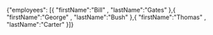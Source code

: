 {"employees": [{ "firstName":"Bill" , "lastName":"Gates" },{ "firstName":"George" , "lastName":"Bush" },{ "firstName":"Thomas" , "lastName":"Carter" }]}